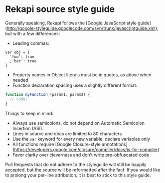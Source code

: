 # Rekapi source style guide

Generally speaking, Rekapi follows the [Google JavaScript style guide]
(http://google-styleguide.googlecode.com/svn/trunk/javascriptguide.xml), but
with a few differences:

  * Leading commas:

````
var obj = {
  'foo': true
  ,'bar': true
}
````

  * Property names in Object literals must be in quotes, as above
  when  needed
  * Function declaration spacing uses a slightly different format:
  ````javascript
  function myFunction (param1, param2) {
    // Code!
  }
  ````

Things to keep in mind:

  * Always use semicolons, do not depend on Automatic Semicolon Insertion
  (ASI).
  * Lines in source and docs are limited to 80 characters
  * Use the `var` keyword for every new variable, declare variables only
  * All functions require [Google Closure-style annotations]
  (https://developers.google.com/closure/compiler/docs/js-for-compiler)
  * Favor clarity over cleverness and don't write pre-obfuscated code

Pull Requests that do not adhere to the styleguide will still be happily
accepted, but the source will be reformatted after the fact.  If you would like
to prolong your per-line attribution, it is best to stick to this style guide.

